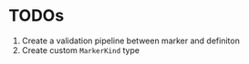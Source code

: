 # TODOs

1. Create a validation pipeline between marker and definiton
2. Create custom `MarkerKind` type
